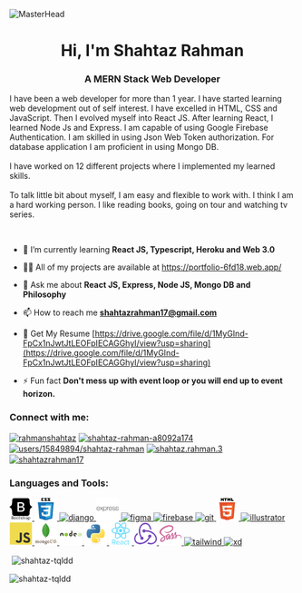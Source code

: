 ![MasterHead](https://i.ibb.co/VM2zhKj/Blue-Simple-Personal-Linked-In-Banner.png)
<h1 align="center">Hi, I'm Shahtaz Rahman</h1>
<h3 align="center">A MERN Stack Web Developer</h3>

<p>
I have been a web developer for more than 1 year. I have started learning web development
out of self interest. I have excelled in HTML, CSS and JavaScript. Then I evolved myself
into React JS. After learning React, I learned Node Js and Express. I am capable of using 
Google Firebase Authentication. I am skilled in using Json Web Token authorization. For database application I am proficient in using Mongo DB.
<br/><br/>
I have worked on 12 different projects where I implemented my learned skills. 
<br/><br/>
To talk little bit about myself, I am easy and flexible to work with. I think I am a
hard working person. I like reading books, going on tour and watching tv series.</p> 
<br/>

- 🌱 I’m currently learning **React JS, Typescript, Heroku and Web 3.0**

- 👨‍💻 All of my projects are available at https://portfolio-6fd18.web.app/

- 💬 Ask me about **React JS, Express, Node JS, Mongo DB and Philosophy**

- 📫 How to reach me **shahtazrahman17@gmail.com**

- 📄 Get My Resume [https://drive.google.com/file/d/1MyGInd-FpCx1nJwtJtLEOFpIECAGGhyI/view?usp=sharing](https://drive.google.com/file/d/1MyGInd-FpCx1nJwtJtLEOFpIECAGGhyI/view?usp=sharing)

- ⚡ Fun fact **Don't mess up with event loop or you will end up to event horizon.**

<h3 align="left">Connect with me:</h3>
<p align="left">
<a href="https://twitter.com/rahmanshahtaz" target="blank"><img align="center" src="https://raw.githubusercontent.com/rahuldkjain/github-profile-readme-generator/master/src/images/icons/Social/twitter.svg" alt="rahmanshahtaz" height="30" width="40" /></a>
<a href="https://linkedin.com/in/shahtaz-rahman-a8092a174" target="blank"><img align="center" src="https://raw.githubusercontent.com/rahuldkjain/github-profile-readme-generator/master/src/images/icons/Social/linked-in-alt.svg" alt="shahtaz-rahman-a8092a174" height="30" width="40" /></a>
<a href="https://stackoverflow.com/users/users/15849894/shahtaz-rahman" target="blank"><img align="center" src="https://raw.githubusercontent.com/rahuldkjain/github-profile-readme-generator/master/src/images/icons/Social/stack-overflow.svg" alt="users/15849894/shahtaz-rahman" height="30" width="40" /></a>
<a href="https://fb.com/shahtaz.rahman.3" target="blank"><img align="center" src="https://raw.githubusercontent.com/rahuldkjain/github-profile-readme-generator/master/src/images/icons/Social/facebook.svg" alt="shahtaz.rahman.3" height="30" width="40" /></a>
<a href="https://www.hackerrank.com/shahtazrahman17" target="blank"><img align="center" src="https://raw.githubusercontent.com/rahuldkjain/github-profile-readme-generator/master/src/images/icons/Social/hackerrank.svg" alt="shahtazrahman17" height="30" width="40" /></a>
</p>

<h3 align="left">Languages and Tools:</h3>
<p align="left"> <a href="https://getbootstrap.com" target="_blank" rel="noreferrer"> <img src="https://raw.githubusercontent.com/devicons/devicon/master/icons/bootstrap/bootstrap-plain-wordmark.svg" alt="bootstrap" width="40" height="40"/> </a> <a href="https://www.w3schools.com/css/" target="_blank" rel="noreferrer"> <img src="https://raw.githubusercontent.com/devicons/devicon/master/icons/css3/css3-original-wordmark.svg" alt="css3" width="40" height="40"/> </a> <a href="https://www.djangoproject.com/" target="_blank" rel="noreferrer"> <img src="https://cdn.worldvectorlogo.com/logos/django.svg" alt="django" width="40" height="40"/> </a> <a href="https://expressjs.com" target="_blank" rel="noreferrer"> <img src="https://raw.githubusercontent.com/devicons/devicon/master/icons/express/express-original-wordmark.svg" alt="express" width="40" height="40"/> </a> <a href="https://www.figma.com/" target="_blank" rel="noreferrer"> <img src="https://www.vectorlogo.zone/logos/figma/figma-icon.svg" alt="figma" width="40" height="40"/> </a> <a href="https://firebase.google.com/" target="_blank" rel="noreferrer"> <img src="https://www.vectorlogo.zone/logos/firebase/firebase-icon.svg" alt="firebase" width="40" height="40"/> </a> <a href="https://git-scm.com/" target="_blank" rel="noreferrer"> <img src="https://www.vectorlogo.zone/logos/git-scm/git-scm-icon.svg" alt="git" width="40" height="40"/> </a> <a href="https://www.w3.org/html/" target="_blank" rel="noreferrer"> <img src="https://raw.githubusercontent.com/devicons/devicon/master/icons/html5/html5-original-wordmark.svg" alt="html5" width="40" height="40"/> </a> <a href="https://www.adobe.com/in/products/illustrator.html" target="_blank" rel="noreferrer"> <img src="https://www.vectorlogo.zone/logos/adobe_illustrator/adobe_illustrator-icon.svg" alt="illustrator" width="40" height="40"/> </a> <a href="https://developer.mozilla.org/en-US/docs/Web/JavaScript" target="_blank" rel="noreferrer"> <img src="https://raw.githubusercontent.com/devicons/devicon/master/icons/javascript/javascript-original.svg" alt="javascript" width="40" height="40"/> </a> <a href="https://www.mongodb.com/" target="_blank" rel="noreferrer"> <img src="https://raw.githubusercontent.com/devicons/devicon/master/icons/mongodb/mongodb-original-wordmark.svg" alt="mongodb" width="40" height="40"/> </a> <a href="https://nodejs.org" target="_blank" rel="noreferrer"> <img src="https://raw.githubusercontent.com/devicons/devicon/master/icons/nodejs/nodejs-original-wordmark.svg" alt="nodejs" width="40" height="40"/> </a> <a href="https://www.python.org" target="_blank" rel="noreferrer"> <img src="https://raw.githubusercontent.com/devicons/devicon/master/icons/python/python-original.svg" alt="python" width="40" height="40"/> </a> <a href="https://reactjs.org/" target="_blank" rel="noreferrer"> <img src="https://raw.githubusercontent.com/devicons/devicon/master/icons/react/react-original-wordmark.svg" alt="react" width="40" height="40"/> </a> <a href="https://redux.js.org" target="_blank" rel="noreferrer"> <img src="https://raw.githubusercontent.com/devicons/devicon/master/icons/redux/redux-original.svg" alt="redux" width="40" height="40"/> </a> <a href="https://sass-lang.com" target="_blank" rel="noreferrer"> <img src="https://raw.githubusercontent.com/devicons/devicon/master/icons/sass/sass-original.svg" alt="sass" width="40" height="40"/> </a> <a href="https://tailwindcss.com/" target="_blank" rel="noreferrer"> <img src="https://www.vectorlogo.zone/logos/tailwindcss/tailwindcss-icon.svg" alt="tailwind" width="40" height="40"/> </a> <a href="https://www.adobe.com/products/xd.html" target="_blank" rel="noreferrer"> <img src="https://cdn.worldvectorlogo.com/logos/adobe-xd.svg" alt="xd" width="40" height="40"/> </a> </p>

<p>&nbsp;<img align="center" src="https://github-readme-stats.vercel.app/api?username=shahtaz-tqldd&show_icons=true&locale=en" alt="shahtaz-tqldd" /></p>

<p><img align="center" src="https://github-readme-streak-stats.herokuapp.com/?user=shahtaz-tqldd&" alt="shahtaz-tqldd" /></p>
